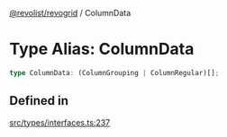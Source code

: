 [@revolist/revogrid](README.md) / ColumnData

# Type Alias: ColumnData

```ts
type ColumnData: (ColumnGrouping | ColumnRegular)[];
```

## Defined in

[src/types/interfaces.ts:237](https://github.com/revolist/revogrid/blob/2bbd565b6ba0fbdf72ee22dd6361908f69d8c6e1/src/types/interfaces.ts#L237)
